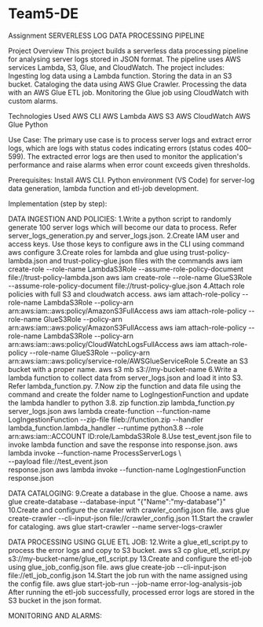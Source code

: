 # Team5-DE
Assignment
SERVERLESS LOG DATA PROCESSING PIPELINE

Project Overview
This project builds a serverless data processing pipeline for analysing server logs stored in JSON format. The pipeline uses AWS services Lambda, S3, Glue, and CloudWatch. The project includes:
Ingesting log data using a Lambda function.
Storing the data in an S3 bucket.
Cataloging the data using AWS Glue Crawler.
Processing the data with an AWS Glue ETL job.
Monitoring the Glue job using CloudWatch with custom alarms.

Technologies Used
AWS CLI
AWS Lambda
AWS S3
AWS CloudWatch
AWS Glue
Python

Use Case: The primary use case is to process server logs and extract error logs, which are logs with status codes indicating errors (status codes 400–599). The extracted error logs are then used to monitor the application's performance and raise alarms when error count exceeds given thresholds.

Prerequisites:
Install AWS CLI.
Python environment (VS Code) for server-log data generation, lambda function and etl-job development.

Implementation (step by step): 

DATA INGESTION AND POLICIES:
1.Write a python script to randomly generate 100 server logs which will become our data to process. Refer server_logs_generation.py and server_logs.json.
2.Create IAM user and access keys. Use those keys to configure aws in the CLI using command 
aws configure
3.Create roles for lambda and glue using trust-policy-lambda.json and trust-policy-glue.json files with the commands
aws iam create-role --role-name LambdaS3Role --assume-role-policy-document file://trust-policy-lambda.json
aws iam create-role --role-name GlueS3Role --assume-role-policy-document file://trust-policy-glue.json
4.Attach role policies with full S3 and cloudwatch access.
aws iam attach-role-policy --role-name LambdaS3Role --policy-arn arn:aws:iam::aws:policy/AmazonS3FullAccess
aws iam attach-role-policy --role-name GlueS3Role --policy-arn arn:aws:iam::aws:policy/AmazonS3FullAccess
aws iam attach-role-policy --role-name LambdaS3Role --policy-arn arn:aws:iam::aws:policy/CloudWatchLogsFullAccess
aws iam attach-role-policy --role-name GlueS3Role --policy-arn arn:aws:iam::aws:policy/service-role/AWSGlueServiceRole
5.Create an S3 bucket with a proper name.
aws s3 mb s3://my-bucket-name
6.Write a lambda function to collect data from server_logs.json and load it into S3. Refer lambda_function.py. 
7.Now zip the function and data file using the command and create the folder name to LogIngestionFunction and update the lambda handler to python 3.8. 
zip function.zip lambda_function.py server_logs.json
aws lambda create-function --function-name LogIngestionFunction --zip-file fileb://function.zip --handler lambda_function.lambda_handler --runtime python3.8 --role arn:aws:iam::ACCOUNT ID:role/LambdaS3Role
8.Use test_event.json file to invoke lambda function and save the response into response.json.
aws lambda invoke --function-name ProcessServerLogs \                                                 
    --payload file://test_event.json \
    response.json
aws lambda invoke --function-name LogIngestionFunction response.json

DATA CATALOGING:
9.Create a database in the glue. Choose a name.
aws glue create-database --database-input "{\"Name\":\"my-database\"}"
10.Create and configure the crawler with crawler_config.json file.
aws glue create-crawler --cli-input-json file://crawler_config.json
11.Start the crawler for cataloging.
aws glue start-crawler --name server-logs-crawler

DATA PROCESSING USING GLUE ETL JOB:
12.Write a glue_etl_script.py to process the error logs and copy to S3 bucket.
aws s3 cp glue_etl_script.py s3://my-bucket-name/glue_etl_script.py
13.Create and configure the etl-job using glue_job_config.json file.
aws glue create-job --cli-input-json file://etl_job_config.json
14.Start the job run with the name assigned using the config file.
aws glue start-job-run --job-name error-log-analysis-job
After running the etl-job successfully, processed error logs are stored in the S3 bucket in the json format. 

MONITORING AND ALARMS:








